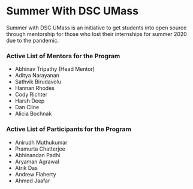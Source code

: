 # Summer With DSC UMass
Summer with DSC UMass is an initiative to get students into open source through mentorship for those who lost their internships for summer 2020 due to the pandemic.

### Active List of Mentors for the Program
- Abhinav Tripathy (Head Mentor)
- Aditya Narayanan 
- Sathvik Birudavolu 
- Hannan Rhodes
- Cody Richter
- Harsh Deep
- Dan Cline
- Alicia Bochnak 

### Active List of Participants for the Program
- Anirudh Muthukumar
- Pramurta Chatterjee
- Abhinandan Padhi
- Aryaman Agrawal
- Atrik Das
- Andrew Flaherty
- Ahmed Jaafar

